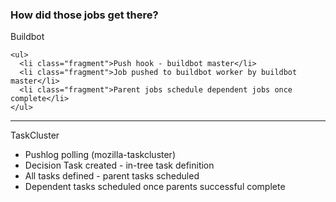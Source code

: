 ### How did those jobs get there?

<div class="fragment">
    Buildbot<br>

    <ul>
      <li class="fragment">Push hook - buildbot master</li>
      <li class="fragment">Job pushed to buildbot worker by buildbot master</li>
      <li class="fragment">Parent jobs schedule dependent jobs once complete</li>
    </ul>

<div class="fragment">
    <hr>
    TaskCluster<br>
    <ul>
      <li class="fragment">Pushlog polling (mozilla-taskcluster)</li>
      <li class="fragment">Decision Task created - in-tree task definition</li>
      <li class="fragment">All tasks defined - parent tasks scheduled</li>
      <li class="fragment">Dependent tasks scheduled once parents successful complete</li>
    </ul>
</div>
